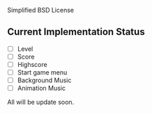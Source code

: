 Simplified BSD License

## Current Implementation Status
- [ ] Level
- [ ] Score
- [ ] Highscore
- [ ] Start game menu
- [ ] Background Music
- [ ] Animation Music

All will be update soon.
